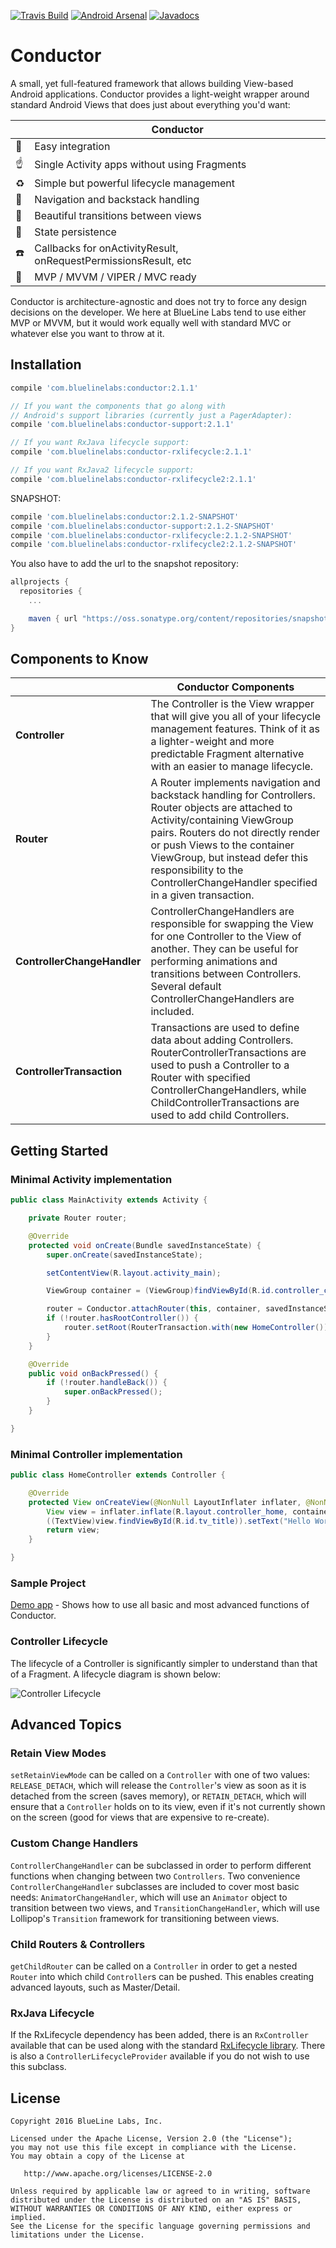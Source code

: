 [![Travis Build](https://travis-ci.org/bluelinelabs/Conductor.svg)](https://travis-ci.org/bluelinelabs/Conductor) [![Android Arsenal](https://img.shields.io/badge/Android%20Arsenal-Conductor-brightgreen.svg?style=flat)](http://android-arsenal.com/details/1/3361) [![Javadocs](http://javadoc.io/badge/com.bluelinelabs/conductor.svg)](http://javadoc.io/doc/com.bluelinelabs/conductor)

# Conductor

A small, yet full-featured framework that allows building View-based Android applications. Conductor provides a light-weight wrapper around standard Android Views that does just about everything you'd want:

|           |  Conductor  |
|-----------|-------------|
:tada: | Easy integration
:point_up: | Single Activity apps without using Fragments
:recycle: | Simple but powerful lifecycle management
:train: | Navigation and backstack handling
:twisted_rightwards_arrows: | Beautiful transitions between views
:floppy_disk: | State persistence
:phone: | Callbacks for onActivityResult, onRequestPermissionsResult, etc
:european_post_office: | MVP / MVVM / VIPER / MVC ready

Conductor is architecture-agnostic and does not try to force any design decisions on the developer. We here at BlueLine Labs tend to use either MVP or MVVM, but it would work equally well with standard MVC or whatever else you want to throw at it.

## Installation

```gradle
compile 'com.bluelinelabs:conductor:2.1.1'

// If you want the components that go along with
// Android's support libraries (currently just a PagerAdapter):
compile 'com.bluelinelabs:conductor-support:2.1.1'

// If you want RxJava lifecycle support:
compile 'com.bluelinelabs:conductor-rxlifecycle:2.1.1'

// If you want RxJava2 lifecycle support:
compile 'com.bluelinelabs:conductor-rxlifecycle2:2.1.1'
```

SNAPSHOT:

```gradle
compile 'com.bluelinelabs:conductor:2.1.2-SNAPSHOT'
compile 'com.bluelinelabs:conductor-support:2.1.2-SNAPSHOT'
compile 'com.bluelinelabs:conductor-rxlifecycle:2.1.2-SNAPSHOT'
compile 'com.bluelinelabs:conductor-rxlifecycle2:2.1.2-SNAPSHOT'
```

You also have to add the url to the snapshot repository:

```gradle
allprojects {
  repositories {
    ...

    maven { url "https://oss.sonatype.org/content/repositories/snapshots/" }
}
```

## Components to Know

|             |  Conductor Components |
------|------------------------------
__Controller__ | The Controller is the View wrapper that will give you all of your lifecycle management features. Think of it as a lighter-weight and more predictable Fragment alternative with an easier to manage lifecycle.
__Router__ | A Router implements navigation and backstack handling for Controllers. Router objects are attached to Activity/containing ViewGroup pairs. Routers do not directly render or push Views to the container ViewGroup, but instead defer this responsibility to the ControllerChangeHandler specified in a given transaction.
__ControllerChangeHandler__ | ControllerChangeHandlers are responsible for swapping the View for one Controller to the View of another. They can be useful for performing animations and transitions between Controllers. Several default ControllerChangeHandlers are included.
__ControllerTransaction__ | Transactions are used to define data about adding Controllers. RouterControllerTransactions are used to push a Controller to a Router with specified ControllerChangeHandlers, while ChildControllerTransactions are used to add child Controllers.

## Getting Started

### Minimal Activity implementation

```java
public class MainActivity extends Activity {

    private Router router;

    @Override
    protected void onCreate(Bundle savedInstanceState) {
        super.onCreate(savedInstanceState);

        setContentView(R.layout.activity_main);

        ViewGroup container = (ViewGroup)findViewById(R.id.controller_container);

        router = Conductor.attachRouter(this, container, savedInstanceState);
        if (!router.hasRootController()) {
            router.setRoot(RouterTransaction.with(new HomeController()));
        }
    }

    @Override
    public void onBackPressed() {
        if (!router.handleBack()) {
            super.onBackPressed();
        }
    }

}
```

### Minimal Controller implementation

```java
public class HomeController extends Controller {

    @Override
    protected View onCreateView(@NonNull LayoutInflater inflater, @NonNull ViewGroup container) {
        View view = inflater.inflate(R.layout.controller_home, container, false);
        ((TextView)view.findViewById(R.id.tv_title)).setText("Hello World");
        return view;
    }

}
```

### Sample Project

[Demo app](https://github.com/bluelinelabs/conductor/tree/master/demo) - Shows how to use all basic and most advanced functions of Conductor.

### Controller Lifecycle

The lifecycle of a Controller is significantly simpler to understand than that of a Fragment. A lifecycle diagram is shown below:

![Controller Lifecycle](docs/Controller%20Lifecycle.jpg)

## Advanced Topics

### Retain View Modes
`setRetainViewMode` can be called on a `Controller` with one of two values: `RELEASE_DETACH`, which will release the `Controller`'s view as soon as it is detached from the screen (saves memory), or `RETAIN_DETACH`, which will ensure that a `Controller` holds on to its view, even if it's not currently shown on the screen (good for views that are expensive to re-create).

### Custom Change Handlers
`ControllerChangeHandler` can be subclassed in order to perform different functions when changing between two `Controllers`. Two convenience `ControllerChangeHandler` subclasses are included to cover most basic needs: `AnimatorChangeHandler`, which will use an `Animator` object to transition between two views, and `TransitionChangeHandler`, which will use Lollipop's `Transition` framework for transitioning between views.

### Child Routers & Controllers
`getChildRouter` can be called on a `Controller` in order to get a nested `Router` into which child `Controller`s can be pushed. This enables creating advanced layouts, such as Master/Detail.

### RxJava Lifecycle
If the RxLifecycle dependency has been added, there is an `RxController` available that can be used along with the standard [RxLifecycle library](https://github.com/trello/RxLifecycle). There is also a `ControllerLifecycleProvider` available if you do not wish to use this subclass.

## License
```
Copyright 2016 BlueLine Labs, Inc.

Licensed under the Apache License, Version 2.0 (the "License");
you may not use this file except in compliance with the License.
You may obtain a copy of the License at

   http://www.apache.org/licenses/LICENSE-2.0

Unless required by applicable law or agreed to in writing, software
distributed under the License is distributed on an "AS IS" BASIS,
WITHOUT WARRANTIES OR CONDITIONS OF ANY KIND, either express or implied.
See the License for the specific language governing permissions and
limitations under the License.
```
